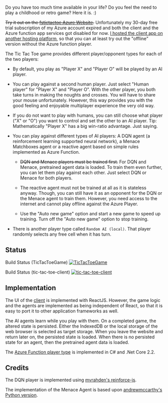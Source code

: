 Do you have too much time available in your life? Do you feel the need to play a childhood or retro game? Here it is. :)

~~Try it out on the [fstictactoe Azure Website](https://fstictactoe.azurewebsites.net).~~ Unfortunately my 30-day free trial subscription of my Azure account expired and both the client and the Azure function app services got disabled for now. [I hosted the client app on another hosting platform](https://tictactoe.iterative-prototyping.com), so that you can at least try out the "offline" version without the Azure function player.

The Tic Tac Toe game provides different player/opponent types for each of the two players:

* By default, you play as "Player X" and "Player O" will be played by an AI player.

* You can play against a second human player. Just select "Human player" for "Player X" and "Player O". With the other player, you both take turns in making the noughts and crosses. You will have to share your mouse unfortunately. However, this way provides you with the good feeling and enjoyable multiplayer experience the very old way.

* If you do not want to play with humans, you can still choose what player ("X" or "O") you want to control and set the other to an AI player. Tip: Mathematically "Player X" has a big win-ratio advantage. Just saying.

* You can play against different types of AI players: A DQN agent (a reinforcement learning supported neural network), a Menace Matchboxes agent or a reactive agent based on simple rules implemented as Azure Function.
  
  * ~~DQN and Menace players must be trained first.~~ For DQN and Menace, pretrained agent data is loaded. To train them even further, you can let them play against each other. Just select DQN or Menace for both players.
  
  * The reactive agent must not be trained at all as it is stateless anyway. Though, you can still have it as an opponent for the DQN or the Menace agent to train them. However, you need access to the internet and cannot play offline against the Azure Player.

  * Use the "Auto new game" option and start a new game to speed up training. Turn off the "Auto new game" option to stop training.

* There is another player type called `Random AI (local)`. That player randomly selects any free cell when it has turn.

## Status

Build Status (TicTacToeGame) [![TicTacToeGame](https://falko-schwabe.visualstudio.com/tic-tac-toe-azure/_apis/build/status/falkosch.tic-tac-toe-azure%20TicTacToeGame?branchName=master)](https://falko-schwabe.visualstudio.com/tic-tac-toe-azure/_build/latest?definitionId=1&branchName=master)

Build Status (tic-tac-toe-client) [![tic-tac-toe-client](https://falko-schwabe.visualstudio.com/tic-tac-toe-azure/_apis/build/status/falkosch.tic-tac-toe-azure%20tic-tac-toe-client?branchName=master)](https://falko-schwabe.visualstudio.com/tic-tac-toe-azure/_build/latest?definitionId=2&branchName=master)

## Implementation

The UI of the [client](./tic-tac-toe-client) is implemented with ReactJS. However, the game logic and the agents are implemented as being independent of React, so that it is easy to port it to other application frameworks as well.

The AI agents learn while you play with them. On a completed game, the altered state is persisted. Either the IndexedDB or the local storage of the web browser is selected as target storage. When you leave the website and return later on, the persisted state is loaded. When there is no persisted state for an agent, then the pretrained agent data is loaded.

The [Azure Function player type](./TicTacToeGame) is implemented in C# and .Net Core 2.2.

## Credits

The DQN player is implemented using [mvrahden's reinforce-js](https://github.com/mvrahden/reinforce-js).

The implementation of the Menace Agent is based upon [andrewmccarthy's Python version](https://github.com/andrewmccarthy/menace).
